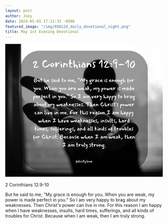```yaml
---
layout: post
author: Joey
date: 2024-05-01 17:12:33 -0500
featured_image: "/img/050124_daily_devotional_night.png"
title: May 1st Evening Devotional
---
```


[![May 1st 2024 - Evening Devotional](/img/050124_daily_devotional_night.png)](/img/050124_daily_devotional_night.png)

2 Corinthians 12:9-10

But he said to me, "My grace is enough for you. When you are weak, my power is made perfect in you." So I am very happy to brag about my weaknesses. Then Christ's power can live in me. For this reason I am happy when I have weaknesses, insults, hard times, sufferings, and all kinds of troubles for Christ. Because when I am weak, then I am truly strong. 